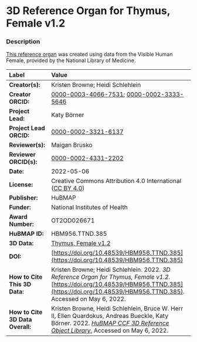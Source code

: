 # 3D Reference Organ for Thymus, Female v1.2

### Description
[This reference organ](https://humanatlas.io/3d-reference-library) was created using data from the Visible Human Female, provided by the National Library of Medicine.

| Label | Value |
| :------------- |:-------------|
| **Creator(s):** | Kristen Browne; Heidi Schlehlein |
| **Creator ORCID:** | [0000-0003-4066-7531](https://orcid.org/0000-0003-4066-7531); [0000-0002-3333-5646](https://orcid.org/0000-0002-3333-5646)|
| **Project Lead:** | Katy B&ouml;rner |
| **Project Lead ORCID:** | [0000-0002-3321-6137](https://orcid.org/0000-0002-3321-6137) |
| **Reviewer(s):** | Maigan Brusko | 
| **Reviewer ORCID(s):** |[0000-0002-4331-2202](https://doi.org/10.5072/0000-0002-4331-2202) |
| **Date:** | 2022-05-06 |
| **License:** | Creative Commons Attribution 4.0 International ([CC BY 4.0](https://creativecommons.org/licenses/by/4.0/)) |
| **Publisher:** | HuBMAP |
| **Funder:** | National Institutes of Health |
| **Award Number:** | OT2OD026671 |
| **HuBMAP ID:** |HBM956.TTND.385 |
| **3D Data:** | [Thymus, Female v1.2](https://hubmapconsortium.github.io/ccf-releases/v1.2/models/VH_F_Thymus.glb)  |
| **DOI:** | [https://doi.org/10.48539/HBM956.TTND.385](https://doi.org/10.48539/HBM956.TTND.385) |
| **How to Cite This 3D Data:** | Kristen Browne; Heidi Schlehlein. 2022. *3D Reference Organ for Thymus, Female v1.2.* [https://doi.org/10.48539/HBM956.TTND.385](https://doi.org/10.48539/HBM956.TTND.385). Accessed on May 6, 2022. |
| **How to Cite 3D Data Overall:** | Kristen Browne, Heidi Schlehlein, Bruce W. Herr II, Ellen Quardokus, Andreas Bueckle, Katy B&ouml;rner. 2022. [*HuBMAP CCF 3D Reference Object Library*.](https://humanatlas.io/3d-reference-library) Accessed on May 6, 2022. |
